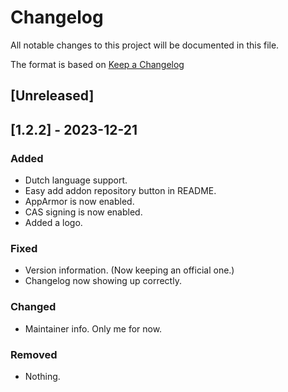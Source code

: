 # Changelog

All notable changes to this project will be documented in this file.

The format is based on [Keep a Changelog](https://keepachangelog.com/en/1.0.0/)

## [Unreleased]


## [1.2.2] - 2023-12-21

### Added

- Dutch language support.
- Easy add addon repository button in README.
- AppArmor is now enabled.
- CAS signing is now enabled.
- Added a logo.

### Fixed

- Version information. (Now keeping an official one.)
- Changelog now showing up correctly.

### Changed

- Maintainer info. Only me for now.

### Removed

- Nothing.

